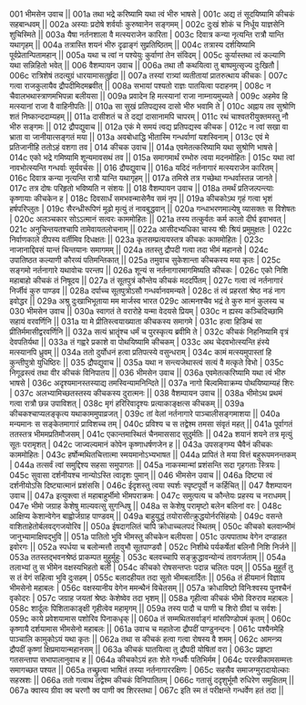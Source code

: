 001  भीमसेन उवाच ||
001a तथा भद्रे करिष्यामि यथा त्वं भीरु भाषसे |
001c अद्य तं सूदयिष्यामि कीचकं सहबान्धवम् ||
002a अस्याः प्रदोषे शर्वर्याः कुरुष्वानेन सङ्गमम् |
002c दुःखं शोकं च निर्धूय याज्ञसेनि शुचिस्मिते ||
003a यैषा नर्तनशाला वै मत्स्यराजेन कारिता |
003c दिवात्र कन्या नृत्यन्ति रात्रौ यान्ति यथागृहम् ||
004a तत्रास्ति शयनं भीरु दृढाङ्गं सुप्रतिष्ठितम् ||
004c तत्रास्य दर्शयिष्यामि पूर्वप्रेतान्पितामहान् ||
005a यथा च त्वां न पश्येयुः कुर्वाणां तेन संविदम् |
005c कुर्यास्तथा त्वं कल्याणि यथा सन्निहितो भवेत् ||
006  वैशम्पायन उवाच ||
006a तथा तौ कथयित्वा तु बाष्पमुत्सृज्य दुःखितौ |
006c रात्रिशेषं तदत्युग्रं धारयामासतुर्हृदा ||
007a तस्यां रात्र्यां व्यतीतायां प्रातरुत्थाय कीचकः |
007c गत्वा राजकुलायैव द्रौपदीमिदमब्रवीत् ||
008a सभायां पश्यतो राज्ञः पातयित्वा पदाहनम् |
008c न चैवालभथास्त्राणमभिपन्ना बलीयसा ||
009a प्रवादेन हि मत्स्यानां राजा नाम्नायमुच्यते |
009c अहमेव हि मत्स्यानां राजा वै वाहिनीपतिः ||
010a सा सुखं प्रतिपद्यस्व दासो भीरु भवामि ते |
010c अह्नाय तव सुश्रोणि शतं निष्कान्ददाम्यहम् ||
011a दासीशतं च ते दद्यां दासानामपि चापरम् |
011c रथं चाश्वतरीयुक्तमस्तु नौ भीरु सङ्गमः ||
012  द्रौपद्युवाच ||
012a एकं मे समयं त्वद्य प्रतिपद्यस्व कीचक |
012c न त्वां सखा वा भ्राता वा जानीयात्सङ्गतं मया ||
013a अवबोधाद्धि भीतास्मि गन्धर्वाणां यशस्विनाम् |
013c एवं मे प्रतिजानीहि ततोऽहं वशगा तव |
014  कीचक उवाच ||
014a एवमेतत्करिष्यामि यथा सुश्रोणि भाषसे |
014c एको भद्रे गमिष्यामि शून्यमावसथं तव ||
015a समागमार्थं रम्भोरु त्वया मदनमोहितः |
015c यथा त्वां नावभोत्स्यन्ति गन्धर्वाः सूर्यवर्चसः ||
016  द्रौपद्युवाच ||
016a यदिदं नर्तनागारं मत्स्यराजेन कारितम् |
016c दिवात्र कन्या नृत्यन्ति रात्रौ यान्ति यथागृहम् ||
017a तमिस्रे तत्र गच्छेथा गन्धर्वास्तन्न जानते |
017c तत्र दोषः परिहृतो भविष्यति न संशयः ||
018  वैशम्पायन उवाच ||
018a तमर्थं प्रतिजल्पन्त्याः कृष्णायाः कीचकेन ह |
018c दिवसार्धं समभवन्मासेनैव समं नृप ||
019a कीचकोऽथ गृहं गत्वा भृशं हर्षपरिप्लुतः |
019c सैरन्ध्रीरूपिणं मूढो मृत्युं तं नावबुद्धवान् ||
020a गन्धाभरणमाल्येषु व्यासक्तः स विशेषतः |
020c अलञ्चकार सोऽऽत्मानं सत्वरः काममोहितः ||
021a तस्य तत्कुर्वतः कर्म कालो दीर्घ इवाभवत् |
021c अनुचिन्तयतश्चापि तामेवायतलोचनाम् ||
022a आसीदभ्यधिका चास्य श्रीः श्रियं प्रमुमुक्षतः |
022c निर्वाणकाले दीपस्य वर्तीमिव दिधक्षतः ||
023a कृतसम्प्रत्ययस्तत्र कीचकः काममोहितः |
023c नाजानाद्दिवसं यान्तं चिन्तयानः समागमम् ||
024a ततस्तु द्रौपदी गत्वा तदा भीमं महानसे |
024c उपातिष्ठत कल्याणी कौरव्यं पतिमन्तिकात् ||
025a तमुवाच सुकेशान्ता कीचकस्य मया कृतः |
025c सङ्गमो नर्तनागारे यथावोचः परन्तप ||
026a शून्यं स नर्तनागारमागमिष्यति कीचकः |
026c एको निशि महाबाहो कीचकं तं निषूदय ||
027a तं सूतपुत्रं कौन्तेय कीचकं मददर्पितम् |
027c गत्वा त्वं नर्तनागारं निर्जीवं कुरु पाण्डव ||
028a दर्पाच्च सूतपुत्रोऽसौ गन्धर्वानवमन्यते |
028c तं त्वं प्रहरतां श्रेष्ठ नडं नाग इवोद्धर ||
029a अश्रु दुःखाभिभूताया मम मार्जस्व भारत
029c आत्मनश्चैव भद्रं ते कुरु मानं कुलस्य च
030  भीमसेन उवाच ||
030a स्वागतं ते वरारोहे यन्मा वेदयसे प्रियम् |
030c न ह्यस्य कञ्चिदिच्छामि सहायं वरवर्णिनि ||
031a या मे प्रीतिस्त्वयाख्याता कीचकस्य समागमे |
031c हत्वा हिडिम्बं सा प्रीतिर्ममासीद्वरवर्णिनि ||
032a सत्यं भ्रातॄंश्च धर्मं च पुरस्कृत्य ब्रवीमि ते |
032c कीचकं निहनिष्यामि वृत्रं देवपतिर्यथा ||
033a तं गह्वरे प्रकाशे वा पोथयिष्यामि कीचकम् |
033c अथ चेदवभोत्स्यन्ति हंस्ये मत्स्यानपि ध्रुवम् ||
034a ततो दुर्योधनं हत्वा प्रतिपत्स्ये वसुन्धराम् |
034c कामं मत्स्यमुपास्तां हि कुन्तीपुत्रो युधिष्ठिरः ||
035  द्रौपद्युवाच ||
035a यथा न सन्त्यजेथास्त्वं सत्यं वै मत्कृते विभो |
035c निगूढस्त्वं तथा वीर कीचकं विनिपातय ||
036  भीमसेन उवाच ||
036a एवमेतत्करिष्यामि यथा त्वं भीरु भाषसे |
036c अदृश्यमानस्तस्याद्य तमस्विन्यामनिन्दिते ||
037a नागो बिल्वमिवाक्रम्य पोथयिष्याम्यहं शिरः |
037c अलभ्यामिच्छतस्तस्य कीचकस्य दुरात्मनः ||
038  वैशम्पायन उवाच ||
038a भीमोऽथ प्रथमं गत्वा रात्रौ छन्न उपाविशत् |
038c मृगं हरिरिवादृश्यः प्रत्याकाङ्क्षत्स कीचकम् ||
039a कीचकश्चाप्यलङ्कृत्य यथाकाममुपाव्रजत् |
039c तां वेलां नर्तनागारे पाञ्चालीसङ्गमाशया ||
040a मन्यमानः स सङ्केतमागारं प्राविशच्च तम् |
040c प्रविश्य च स तद्वेश्म तमसा संवृतं महत् ||
041a पूर्वागतं ततस्तत्र भीममप्रतिमौजसम् |
041c एकान्तमास्थितं चैनमाससाद सुदुर्मतिः ||
042a शयानं शयने तत्र मृत्युं सूतः परामृशत् |
042c जाज्वल्यमानं कोपेन कृष्णाधर्षणजेन ह ||
043a उपसङ्गम्य चैवैनं कीचकः काममोहितः |
043c हर्षोन्मथितचित्तात्मा स्मयमानोऽभ्यभाषत ||
044a प्रापितं ते मया वित्तं बहुरूपमनन्तकम् |
044a तत्सर्वं त्वां समुद्दिश्य सहसा समुपागतः ||
045a नाकस्मान्मां प्रशंसन्ति सदा गृहगताः स्त्रियः |
045c सुवासा दर्शनीयश्च नान्योऽस्ति त्वादृशः पुमान् ||
046  भीमसेन उवाच ||
046a दिष्ट्या त्वं दर्शनीयोऽसि दिष्ट्यात्मानं प्रशंससि |
046c ईदृशस्तु त्वया स्पर्शः स्पृष्टपूर्वो न कर्हिचित् ||
047  वैशम्पायन उवाच ||
047a इत्युक्त्वा तं महाबाहुर्भीमो भीमपराक्रमः |
047c समुत्पत्य च कौन्तेयः प्रहस्य च नराधमम् |
047e भीमो जग्राह केशेषु माल्यवत्सु सुगन्धिषु ||
048a स केशेषु परामृष्टो बलेन बलिनां वरः |
048c आक्षिप्य केशान्वेगेन बाह्वोर्जग्राह पाण्डवम् ||
049a बाहुयुद्धं तयोरासीत्क्रुद्धयोर्नरसिंहयोः |
049c वसन्ते वाशिताहेतोर्बलवद्गजयोरिव ||
050a ईषदागलितं चापि क्रोधाच्चलपदं स्थितम् |
050c कीचको बलवान्भीमं जानुभ्यामाक्षिपद्भुवि ||
051a पातितो भुवि भीमस्तु कीचकेन बलीयसा |
051c उत्पपाताथ वेगेन दण्डाहत इवोरगः ||
052a स्पर्धया च बलोन्मत्तौ तावुभौ सूतपाण्डवौ |
052c निशीथे पर्यकर्षेतां बलिनौ निशि निर्जने ||
053a ततस्तद्भवनश्रेष्ठं प्राकम्पत मुहुर्मुहुः |
053c बलवच्चापि सङ्क्रुद्धावन्योन्यं तावगर्जताम् ||
054a तलाभ्यां तु स भीमेन वक्षस्यभिहतो बली |
054c कीचको रोषसन्तप्तः पदान्न चलितः पदम् ||
055a मुहूर्तं तु स तं वेगं सहित्वा भुवि दुःसहम् |
055c बलादहीयत तदा सूतो भीमबलार्दितः ||
056a तं हीयमानं विज्ञाय भीमसेनो महाबलः |
056c वक्षस्यानीय वेगेन ममन्थैनं विचेतसम् ||
057a क्रोधाविष्टो विनिःश्वस्य पुनश्चैनं वृकोदरः |
057c जग्राह जयतां श्रेष्ठः केशेष्वेव तदा भृशम् ||
058a गृहीत्वा कीचकं भीमो विरुराव महाबलः |
058c शार्दूलः पिशिताकाङ्क्षी गृहीत्वेव महामृगम् ||
059a तस्य पादौ च पाणी च शिरो ग्रीवां च सर्वशः |
059c काये प्रवेशयामास पशोरिव पिनाकधृक् ||
060a तं सम्मथितसर्वाङ्गं मांसपिण्डोपमं कृतम् |
060c  कृष्णायै दर्शयामास भीमसेनो महाबलः ||
061a उवाच च महातेजा द्रौपदीं पाण्डुनन्दनः |
061c पश्यैनमेहि पाञ्चालि कामुकोऽयं यथा कृतः ||
062a तथा स कीचकं हत्वा गत्वा रोषस्य वै शमम् |
062c आमन्त्र्य द्रौपदीं कृष्णां क्षिप्रमायान्महानसम् ||
063a कीचकं घातयित्वा तु द्रौपदी योषितां वरा  |
063c प्रहृष्टा गतसन्तापा सभापालानुवाच ह ||
064a कीचकोऽयं हतः शेते गन्धर्वैः पतिभिर्मम |
064c परस्त्रीकामसम्मत्तः समागच्छत पश्यत ||
065a तच्छ्रुत्वा भाषितं तस्या नर्तनागाररक्षिणः |
065c सहसैव समाजग्मुरादायोल्काः सहस्रशः ||
066a ततो गत्वाथ तद्वेश्म कीचकं विनिपातितम् |
066c गतासुं ददृशुर्भूमौ रुधिरेण समुक्षितम् ||
067a क्वास्य ग्रीवा क्व चरणौ क्व पाणी क्व शिरस्तथा |
067c इति स्म तं परीक्षन्ते गन्धर्वेण हतं तदा ||
